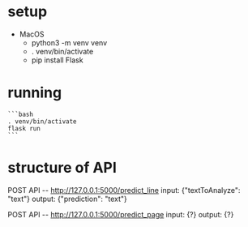 # setup

- MacOS
    - python3 -m venv venv
    - . venv/bin/activate
    - pip install Flask

# running

    ```bash 
    . venv/bin/activate
    flask run
    ```

# structure of API

POST API -- http://127.0.0.1:5000/predict_line
input: {"textToAnalyze": "text"}
output: {"prediction": "text"}

POST API -- http://127.0.0.1:5000/predict_page
input: {?}
output: {?}